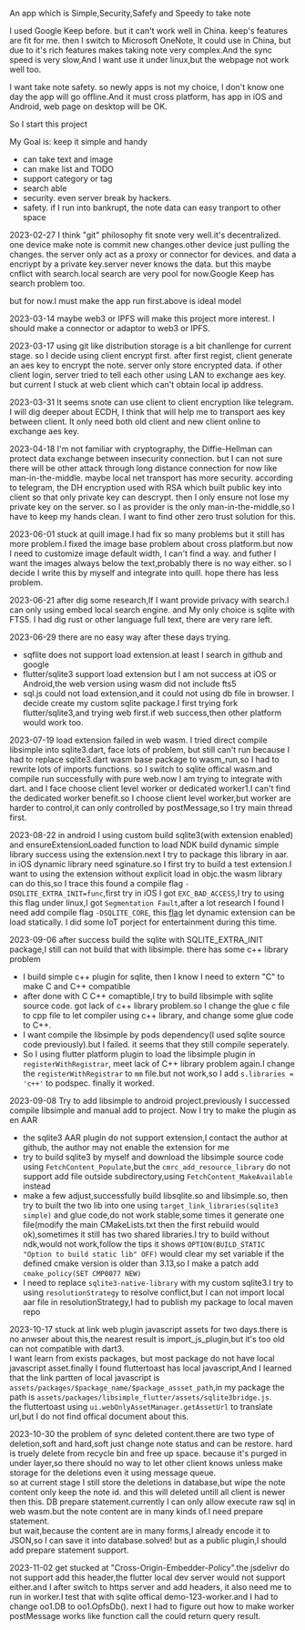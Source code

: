 An app which is Simple,Security,Safefy and Speedy to take note

I used Google Keep before. but it can't work well in China. keep's features are fit for me.
then I switch to Microsoft OneNote, It could use in China, but due to it's rich features makes taking note very complex.And the sync speed is very slow,And I want use it under linux,but the webpage not work well too.

I want take note safety. so newly apps is not my choice, I don't know one day the app will go offline.And it must cross platform, has app in iOS and Android, web page on desktop will be OK.

So I start this project

My Goal is: keep it simple and handy
   
* can take text and image
* can make list and TODO
* support category or tag
* search able
* security. even server break by hackers.
* safety. if I run into bankrupt, the note data can easy tranport to other space

2023-02-27
I think "git" philosophy fit snote very well.it's decentralized. one device make note is commit new changes.other device just pulling the changes.
the server only act as a proxy or connector for devices.
and data a encriypt by a private key.server never knows the data.
but this maybe cnflict with search.local search are very pool for now.Google Keep has search problem too.

but for now.I must make the app run first.above is ideal model

2023-03-14
maybe web3 or IPFS will make this project more interest. I should make a connector or adaptor to web3 or IPFS.

2023-03-17
using git like distribution storage is a bit chanllenge for current stage. so I decide using client encrypt first.
after first regist, client generate an aes key to encrypt the note. server only store encrypted data.
if other client login, server tried to tell each other using LAN to exchange aes key. but current I stuck at web client which can't obtain local ip address.

2023-03-31
It seems snote can use client to client encryption like telegram. I will dig deeper about ECDH, I think that will help me to transport aes key between client. It only need both old client and new client online to exchange aes key.

2023-04-18
I'm not familiar with cryptography, the Diffie-Hellman can protect data exchange between insecurity connection. but I can not sure there will be other attack through long distance connection for now like man-in-the-middle. 
maybe local net transport has more security.
according to telegram, the DH encryption used with RSA which built public key into client so that only private key can descrypt. then I only ensure not lose my private key on the server. so I as provider is the only man-in-the-middle,so I have to keep my hands clean.
I want to find other zero trust solution for this.

2023-06-01
stuck at quill image.I had fix so many problems but it still has more problem.I fixed the image base problem about cross platform.but now I need to customize image default width, I can't find a way. and futher I want the images always below the text,probably there is no way either. so I decide I write this by myself and integrate into quill. hope there has less problem.

2023-06-21
after dig some research,If I want provide privacy with search.I can only using embed local search engine. and My only choice is sqlite with FTS5.
I had dig rust or other language full text, there are very rare left.

2023-06-29
there are no easy way after these days trying.
* sqflite does not support load extension.at least I search in github and google
* flutter/sqlite3 support load extension but I am not success at iOS or Android,the web version using wasm did not include fts5
* sql.js could not load extension,and it could not using db file in browser.
I decide create my custom sqlite package.I first trying fork flutter/sqlite3,and trying web first.if web success,then other platform would work too.

2023-07-19
load extension failed in web wasm. I tried direct compile libsimple into sqlite3.dart, face lots of problem, but still can't run because I had to replace sqlite3.dart wasm base package to wasm_run,so I had to rewrite lots of imports functions.
so I switch to sqlite offical wasm.and compile run successfully with pure web.now I am trying to integrate with dart. and I face choose client level worker or dedicated worker1.I can't find the dedicated worker benefit.so I choose client level worker,but worker are harder to control,it can only controlled by postMessage,so I try main thread first.

2023-08-22
in android I using custom build sqlite3(with extension enabled) and ensureExtensionLoaded function to load NDK build dynamic simple library success using the extension.next I try to package this library in aar.
in iOS dynamic library need sginature.so I first try to build a test extension.I want to using the extension without explicit load in objc.the wasm library can do this,so I trace this found a compile flag `-DSQLITE_EXTRA_INIT=func`,first try in iOS I got `EXC_BAD_ACCESS`,I try to using this flag under linux,I got `Segmentation Fault`,after a lot research I found I need add compile flag `-DSQLITE_CORE`, this [flag](https://www.sqlite.org/loadext.html) let dynamic extension can be load statically.
I did some IoT porject for entertainment during this time.

2023-09-06
after success build the sqlite with SQLITE_EXTRA_INIT package,I still can not build that with libsimple. there has some c++ library problem
* I build simple c++ plugin for sqlite, then I know I need to extern "C" to make C and C++ compatible
* after done with C C++ comaptible,I try to build libsimple with sqlite source code. got lack of c++ library problem.so I change the glue c file to cpp file to let compiler using c++ library, and change some glue code to C++.
* I want compile the libsimple by pods dependency(I used sqlite source code previously).but I failed. it seems that they still compile seperately.
* So I using flutter platform plugin to load the libsimple plugin in `registerWithRegistrar`, meet lack of C++ library problem again.I change the `registerWithRegistrar` to `mm` file.but not work,so I add `s.libraries = 'c++'` to podspec. finally it worked.

2023-09-08
Try to add libsimple to android project.previously I successed compile libsimple and manual add to project. Now I try to make the plugin as en AAR
* the sqlite3 AAR plugin do not support extension,I contact the author at github, the author may not enable the extension for me
* try to build sqlite3 by myself and download the libsimple source code using `FetchContent_Populate`,but the `cmrc_add_resource_library` do not support add file outside subdirectory,using `FetchContent_MakeAvailable` instead
* make a few adjust,successfully build libsqlite.so and libsimple.so, then try to built the two lib into one using `target_link_libraries(sqlite3 simple)` and glue code,do not work stable,some times it generate one file(modify the main CMakeLists.txt then the first rebuild would ok),sometimes it still has two shared libraries.I try to build without ndk,would not work,follow the tips it shows `OPTION(BUILD_STATIC "Option to build static lib" OFF)` would clear my set variable if the defined cmake version is older than 3.13,so I make a patch add `cmake_policy(SET CMP0077 NEW)`
* I need to replace `sqlite3-native-library` with my custom sqlite3.I try to using `resolutionStrategy` to resolve conflict,but I can not import local aar file in resolutionStrategy,I had to publish my package to local maven repo

2023-10-17
stuck at link web plugin javascript assets for two days.there is no anwser about this,the nearest result is import_js_plugin,but it's too old can not compatible with dart3.  
I want learn from exists packages, but most package do not have local javascript asset.finally I found fluttertoast has local javascript,And I learned that the link partten of local javascript is `assets/packages/$package_name/$package_assset_path`,in my package the path is `assets/packages/libsimple_flutter/assets/sqlite3bridge.js`.  
the fluttertoast using `ui.webOnlyAssetManager.getAssetUrl` to translate url,but I do not find offical document about this.

2023-10-30
the problem of sync deleted content.there are two type of deletion,soft and hard,soft just change note status and can be restore. hard is truely delete from recycle bin and free up space.
because it's purged in under layer,so there should no way to let other client knows unless make storage for the deletions even it using message queue.  
so at current stage I still store the deletions in database,but wipe the note content only keep the note id. and this will deleted untill all client is newer then this.
DB prepare statement.currently I can only allow execute raw sql in web wasm.but the note content are in many kinds of.I need prepare statement.  
but wait,because the content are in many forms,I already encode it to JSON,so I can save it into database.solved! but as a public plugin,I should add prepare statement support.

2023-11-02
get stucked at "Cross-Origin-Embedder-Policy".the jsdelivr do not support add this header,the flutter local dev server would not support either.and I after switch to https server and add headers, it also need me to run in worker.I test that with sqlite offical demo-123-worker.and I had to change oo1.DB to oo1.OpfsDb().
next I had to figure out how to make worker postMessage works like function call the could return query result.